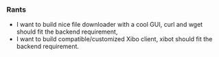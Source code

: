 ### Rants
* I want to build nice file downloader with a cool GUI, curl and wget should fit the backend requirement,
* I want to build compatible/customized Xibo client, xibot should fit the backend requirement.
